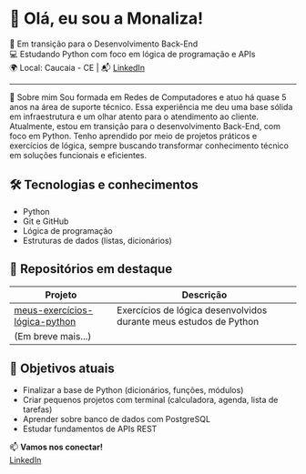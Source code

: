 # 👋 Olá, eu sou a Monaliza!

🎯 Em transição para o Desenvolvimento Back-End  
💻 Estudando Python com foco em lógica de programação e APIs  
🌍 Local: Caucaia - CE | 📬 [LinkedIn](https://www.linkedin.com/in/monaliza-vasconcelos-08a004197)

---

💼 Sobre mim
Sou formada em Redes de Computadores e atuo há quase 5 anos na área de suporte técnico. Essa experiência me deu uma base sólida em infraestrutura e um olhar atento para o atendimento ao cliente. Atualmente, estou em transição para o desenvolvimento Back-End, com foco em Python. Tenho aprendido por meio de projetos práticos e exercícios de lógica, sempre buscando transformar conhecimento técnico em soluções funcionais e eficientes.

## 🛠️ Tecnologias e conhecimentos

- Python
- Git e GitHub
- Lógica de programação
- Estruturas de dados (listas, dicionários)

## 📌 Repositórios em destaque

| Projeto | Descrição |
|--------|------------|
| [meus-exercícios-lógica-python](https://github.com/Monaliza-Vasconcelos/meus-exercicios-lógica-python) | Exercícios de lógica desenvolvidos durante meus estudos de Python |
| (Em breve mais...) | |

## 🚀 Objetivos atuais

- Finalizar a base de Python (dicionários, funções, módulos)
- Criar pequenos projetos com terminal (calculadora, agenda, lista de tarefas)
- Aprender sobre banco de dados com PostgreSQL
- Estudar fundamentos de APIs REST

📫 **Vamos nos conectar!**  
[LinkedIn](https://www.linkedin.com/in/monaliza-vasconcelos-08a004197)
